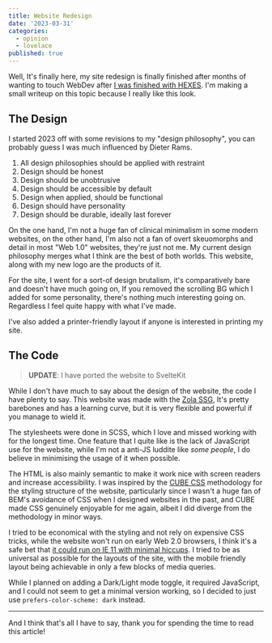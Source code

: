 ```yaml
---
title: Website Redesign
date: '2023-03-31'
categories:
  - opinion
  - lovelace
published: true
---
```


Well, It's finally here, my site redesign is finally finished after months of wanting to touch WebDev after [I was finished with HEXES](https://kaleidosium.itch.io/hexes). I'm making a small writeup on this topic because I really like this look.

## The Design

I started 2023 off with some revisions to my "design philosophy", you can probably guess I was much influenced by Dieter Rams.

1. All design philosophies should be applied with restraint
2. Design should be honest
3. Design should be unobtrusive
4. Design should be accessible by default
5. Design when applied, should be functional
6. Design should have personality
7. Design should be durable, ideally last forever

On the one hand, I'm not a huge fan of clinical minimalism in some modern websites, on the other hand, I'm also not a fan of overt skeuomorphs and detail in most "Web 1.0" websites, they're just not me. My current design philosophy merges what I think are the best of both worlds. This website, along with my new logo are the products of it.

For the site, I went for a sort-of design brutalism, it's comparatively bare and doesn't have much going on, If you removed the scrolling BG which I added for some personality, there's nothing much interesting going on. Regardless I feel quite happy with what I've made.

I've also added a printer-friendly layout if anyone is interested in printing my site.

## The Code

> **UPDATE**:
> I have ported the website to SvelteKit

While I don't have much to say about the design of the website, the code I have plenty to say. This website was made with the [Zola SSG](https://www.getzola.org/), It's pretty barebones and has a learning curve, but it is very flexible and powerful if you manage to wield it.

The stylesheets were done in SCSS, which I love and missed working with for the longest time. One feature that I quite like is the lack of JavaScript use for the website, while I'm not a anti-JS luddite like _some people_, I do believe in minimising the usage of it when possible.

The HTML is also mainly semantic to make it work nice with screen readers and increase accessibility. I was inspired by the [CUBE CSS](https://cube.fyi/) methodology for the styling structure of the website, particularly since I wasn't a huge fan of BEM's avoidance of CSS when I designed websites in the past, and CUBE made CSS genuinely enjoyable for me again, albeit I did diverge from the methodology in minor ways.

I tried to be economical with the styling and not rely on expensive CSS tricks, while the website won't run on early Web 2.0 browsers, I think it's a safe bet that [it could run on IE 11 with minimal hiccups](https://caniuse.com/flexbox). I tried to be as universal as possible for the layouts of the site, with the mobile friendly layout being achievable in only a few blocks of media queries.

While I planned on adding a Dark/Light mode toggle, it required JavaScript, and I could not seem to get a minimal version working, so I decided to just use `prefers-color-scheme: dark` instead.

---

And I think that's all I have to say, thank you for spending the time to read this article!
